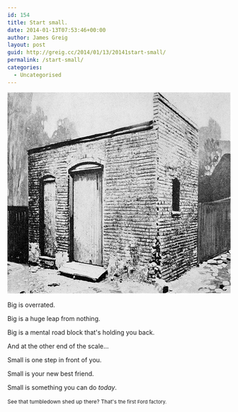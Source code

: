 ```yaml
---
id: 154
title: Start small.
date: 2014-01-13T07:53:46+00:00
author: James Greig
layout: post
guid: http://greig.cc/2014/01/13/20141start-small/
permalink: /start-small/
categories:
  - Uncategorised
---
```

<img src="/media/first_ford_factory.jpg" alt="" width="800" height="453" class="alignnone size-full wp-image-1970" />

Big is overrated.

Big is a huge leap from nothing.

Big is a mental road block that's holding you back.

And at the other end of the scale...

Small is one step in front of you.

Small is your new best friend.

Small is something you can do <em>today</em>.

<span style="font-size:12px">See that tumbledown shed up there? That's t</span><span style="font-size:11px">he first Ford factory.</span>